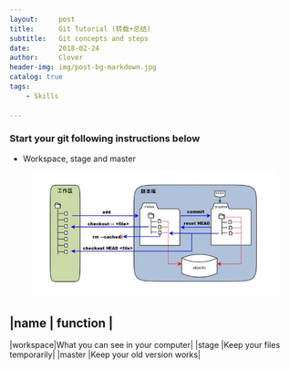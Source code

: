 ```yaml
---
layout:     post
title:      Git Tutorial (转载+总结)
subtitle:   Git concepts and steps
date:       2018-02-24
author:     Clover
header-img: img/post-bg-markdown.jpg
catalog: true
tags:
    - Skills

---
```


### Start your git following instructions below

- Workspace, stage and master
<figure>
  <img src="/img/git-concept.jpg" alt="Image" />
</figure>

|name     | function |
--------------------
|workspace|What you can see in your computer|
|stage    |Keep your files temporarily|
|master   |Keep your old version works| 
